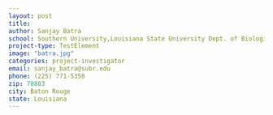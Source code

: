 ```yaml
---
layout: post
title:
author: Sanjay Batra
school: Southern University,Louisiana State University Dept. of Biological Science
project-type: TestElement
image: "batra.jpg"
categories: project-investigator
email: sanjay_batra@subr.edu
phone: (225) 771-5350
zip: 70803
city: Baton Rouge
state: Louisiana
---
```

<!-- name,position,school,city,state,zip,email,phone,image








Sanjay Batra,Southern University,Louisiana State University Dept. of Biological Science,Baton Rouge,Louisiana,70803,sanjay_batra@subr.edu,(225) 771-5350,batra.jpg
 -->
